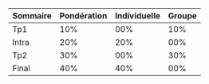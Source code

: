 
| Sommaire  | Pondération | Individuelle | Groupe |
| --------- | ----------- | ------------ | ------ |
| Tp1       | 10%         | 00%          | 10%    |
| Intra     | 20%         | 20%          | 00%    |
| Tp2       | 30%         | 00%          | 30%    |
| Final     | 40%         | 40%          | 00%    |